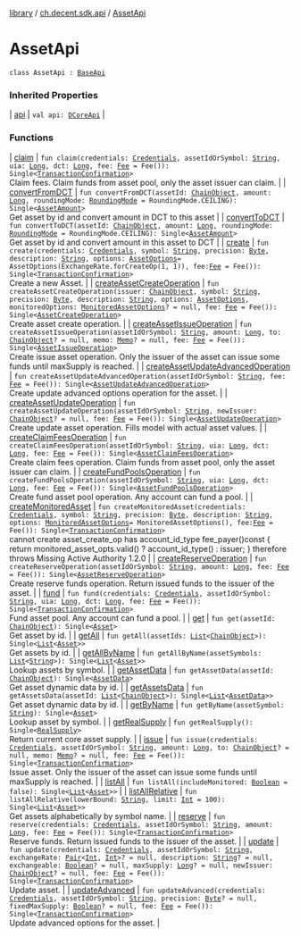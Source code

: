 [library](../../index.md) / [ch.decent.sdk.api](../index.md) / [AssetApi](./index.md)

# AssetApi

`class AssetApi : `[`BaseApi`](../-base-api/index.md)

### Inherited Properties

| [api](../-base-api/api.md) | `val api: `[`DCoreApi`](../../ch.decent.sdk/-d-core-api/index.md) |

### Functions

| [claim](claim.md) | `fun claim(credentials: `[`Credentials`](../../ch.decent.sdk.crypto/-credentials/index.md)`, assetIdOrSymbol: `[`String`](https://kotlinlang.org/api/latest/jvm/stdlib/kotlin/-string/index.html)`, uia: `[`Long`](https://kotlinlang.org/api/latest/jvm/stdlib/kotlin/-long/index.html)`, dct: `[`Long`](https://kotlinlang.org/api/latest/jvm/stdlib/kotlin/-long/index.html)`, fee: `[`Fee`](../../ch.decent.sdk.model/-fee/index.md)` = Fee()): Single<`[`TransactionConfirmation`](../../ch.decent.sdk.model/-transaction-confirmation/index.md)`>`<br>Claim fees. Claim funds from asset pool, only the asset issuer can claim. |
| [convertFromDCT](convert-from-d-c-t.md) | `fun convertFromDCT(assetId: `[`ChainObject`](../../ch.decent.sdk.model/-chain-object/index.md)`, amount: `[`Long`](https://kotlinlang.org/api/latest/jvm/stdlib/kotlin/-long/index.html)`, roundingMode: `[`RoundingMode`](http://docs.oracle.com/javase/6/docs/api/java/math/RoundingMode.html)` = RoundingMode.CEILING): Single<`[`AssetAmount`](../../ch.decent.sdk.model/-asset-amount/index.md)`>`<br>Get asset by id and convert amount in DCT to this asset |
| [convertToDCT](convert-to-d-c-t.md) | `fun convertToDCT(assetId: `[`ChainObject`](../../ch.decent.sdk.model/-chain-object/index.md)`, amount: `[`Long`](https://kotlinlang.org/api/latest/jvm/stdlib/kotlin/-long/index.html)`, roundingMode: `[`RoundingMode`](http://docs.oracle.com/javase/6/docs/api/java/math/RoundingMode.html)` = RoundingMode.CEILING): Single<`[`AssetAmount`](../../ch.decent.sdk.model/-asset-amount/index.md)`>`<br>Get asset by id and convert amount in this asset to DCT |
| [create](create.md) | `fun create(credentials: `[`Credentials`](../../ch.decent.sdk.crypto/-credentials/index.md)`, symbol: `[`String`](https://kotlinlang.org/api/latest/jvm/stdlib/kotlin/-string/index.html)`, precision: `[`Byte`](https://kotlinlang.org/api/latest/jvm/stdlib/kotlin/-byte/index.html)`, description: `[`String`](https://kotlinlang.org/api/latest/jvm/stdlib/kotlin/-string/index.html)`, options: `[`AssetOptions`](../../ch.decent.sdk.model/-asset-options/index.md)` = AssetOptions(ExchangeRate.forCreateOp(1, 1)), fee: `[`Fee`](../../ch.decent.sdk.model/-fee/index.md)` = Fee()): Single<`[`TransactionConfirmation`](../../ch.decent.sdk.model/-transaction-confirmation/index.md)`>`<br>Create a new Asset. |
| [createAssetCreateOperation](create-asset-create-operation.md) | `fun createAssetCreateOperation(issuer: `[`ChainObject`](../../ch.decent.sdk.model/-chain-object/index.md)`, symbol: `[`String`](https://kotlinlang.org/api/latest/jvm/stdlib/kotlin/-string/index.html)`, precision: `[`Byte`](https://kotlinlang.org/api/latest/jvm/stdlib/kotlin/-byte/index.html)`, description: `[`String`](https://kotlinlang.org/api/latest/jvm/stdlib/kotlin/-string/index.html)`, options: `[`AssetOptions`](../../ch.decent.sdk.model/-asset-options/index.md)`, monitoredOptions: `[`MonitoredAssetOptions`](../../ch.decent.sdk.model/-monitored-asset-options/index.md)`? = null, fee: `[`Fee`](../../ch.decent.sdk.model/-fee/index.md)` = Fee()): Single<`[`AssetCreateOperation`](../../ch.decent.sdk.model.operation/-asset-create-operation/index.md)`>`<br>Create asset create operation. |
| [createAssetIssueOperation](create-asset-issue-operation.md) | `fun createAssetIssueOperation(assetIdOrSymbol: `[`String`](https://kotlinlang.org/api/latest/jvm/stdlib/kotlin/-string/index.html)`, amount: `[`Long`](https://kotlinlang.org/api/latest/jvm/stdlib/kotlin/-long/index.html)`, to: `[`ChainObject`](../../ch.decent.sdk.model/-chain-object/index.md)`? = null, memo: `[`Memo`](../../ch.decent.sdk.model/-memo/index.md)`? = null, fee: `[`Fee`](../../ch.decent.sdk.model/-fee/index.md)` = Fee()): Single<`[`AssetIssueOperation`](../../ch.decent.sdk.model.operation/-asset-issue-operation/index.md)`>`<br>Create issue asset operation. Only the issuer of the asset can issue some funds until maxSupply is reached. |
| [createAssetUpdateAdvancedOperation](create-asset-update-advanced-operation.md) | `fun createAssetUpdateAdvancedOperation(assetIdOrSymbol: `[`String`](https://kotlinlang.org/api/latest/jvm/stdlib/kotlin/-string/index.html)`, fee: `[`Fee`](../../ch.decent.sdk.model/-fee/index.md)` = Fee()): Single<`[`AssetUpdateAdvancedOperation`](../../ch.decent.sdk.model.operation/-asset-update-advanced-operation/index.md)`>`<br>Create update advanced options operation for the asset. |
| [createAssetUpdateOperation](create-asset-update-operation.md) | `fun createAssetUpdateOperation(assetIdOrSymbol: `[`String`](https://kotlinlang.org/api/latest/jvm/stdlib/kotlin/-string/index.html)`, newIssuer: `[`ChainObject`](../../ch.decent.sdk.model/-chain-object/index.md)`? = null, fee: `[`Fee`](../../ch.decent.sdk.model/-fee/index.md)` = Fee()): Single<`[`AssetUpdateOperation`](../../ch.decent.sdk.model.operation/-asset-update-operation/index.md)`>`<br>Create update asset operation. Fills model with actual asset values. |
| [createClaimFeesOperation](create-claim-fees-operation.md) | `fun createClaimFeesOperation(assetIdOrSymbol: `[`String`](https://kotlinlang.org/api/latest/jvm/stdlib/kotlin/-string/index.html)`, uia: `[`Long`](https://kotlinlang.org/api/latest/jvm/stdlib/kotlin/-long/index.html)`, dct: `[`Long`](https://kotlinlang.org/api/latest/jvm/stdlib/kotlin/-long/index.html)`, fee: `[`Fee`](../../ch.decent.sdk.model/-fee/index.md)` = Fee()): Single<`[`AssetClaimFeesOperation`](../../ch.decent.sdk.model.operation/-asset-claim-fees-operation/index.md)`>`<br>Create claim fees operation. Claim funds from asset pool, only the asset issuer can claim. |
| [createFundPoolsOperation](create-fund-pools-operation.md) | `fun createFundPoolsOperation(assetIdOrSymbol: `[`String`](https://kotlinlang.org/api/latest/jvm/stdlib/kotlin/-string/index.html)`, uia: `[`Long`](https://kotlinlang.org/api/latest/jvm/stdlib/kotlin/-long/index.html)`, dct: `[`Long`](https://kotlinlang.org/api/latest/jvm/stdlib/kotlin/-long/index.html)`, fee: `[`Fee`](../../ch.decent.sdk.model/-fee/index.md)` = Fee()): Single<`[`AssetFundPoolsOperation`](../../ch.decent.sdk.model.operation/-asset-fund-pools-operation/index.md)`>`<br>Create fund asset pool operation. Any account can fund a pool. |
| [createMonitoredAsset](create-monitored-asset.md) | `fun createMonitoredAsset(credentials: `[`Credentials`](../../ch.decent.sdk.crypto/-credentials/index.md)`, symbol: `[`String`](https://kotlinlang.org/api/latest/jvm/stdlib/kotlin/-string/index.html)`, precision: `[`Byte`](https://kotlinlang.org/api/latest/jvm/stdlib/kotlin/-byte/index.html)`, description: `[`String`](https://kotlinlang.org/api/latest/jvm/stdlib/kotlin/-string/index.html)`, options: `[`MonitoredAssetOptions`](../../ch.decent.sdk.model/-monitored-asset-options/index.md)` = MonitoredAssetOptions(), fee: `[`Fee`](../../ch.decent.sdk.model/-fee/index.md)` = Fee()): Single<`[`TransactionConfirmation`](../../ch.decent.sdk.model/-transaction-confirmation/index.md)`>`<br>cannot create asset_create_op has account_id_type fee_payer()const { return monitored_asset_opts.valid() ? account_id_type() : issuer; } therefore throws Missing Active Authority 1.2.0 |
| [createReserveOperation](create-reserve-operation.md) | `fun createReserveOperation(assetIdOrSymbol: `[`String`](https://kotlinlang.org/api/latest/jvm/stdlib/kotlin/-string/index.html)`, amount: `[`Long`](https://kotlinlang.org/api/latest/jvm/stdlib/kotlin/-long/index.html)`, fee: `[`Fee`](../../ch.decent.sdk.model/-fee/index.md)` = Fee()): Single<`[`AssetReserveOperation`](../../ch.decent.sdk.model.operation/-asset-reserve-operation/index.md)`>`<br>Create reserve funds operation. Return issued funds to the issuer of the asset. |
| [fund](fund.md) | `fun fund(credentials: `[`Credentials`](../../ch.decent.sdk.crypto/-credentials/index.md)`, assetIdOrSymbol: `[`String`](https://kotlinlang.org/api/latest/jvm/stdlib/kotlin/-string/index.html)`, uia: `[`Long`](https://kotlinlang.org/api/latest/jvm/stdlib/kotlin/-long/index.html)`, dct: `[`Long`](https://kotlinlang.org/api/latest/jvm/stdlib/kotlin/-long/index.html)`, fee: `[`Fee`](../../ch.decent.sdk.model/-fee/index.md)` = Fee()): Single<`[`TransactionConfirmation`](../../ch.decent.sdk.model/-transaction-confirmation/index.md)`>`<br>Fund asset pool. Any account can fund a pool. |
| [get](get.md) | `fun get(assetId: `[`ChainObject`](../../ch.decent.sdk.model/-chain-object/index.md)`): Single<`[`Asset`](../../ch.decent.sdk.model/-asset/index.md)`>`<br>Get asset by id. |
| [getAll](get-all.md) | `fun getAll(assetIds: `[`List`](https://kotlinlang.org/api/latest/jvm/stdlib/kotlin.collections/-list/index.html)`<`[`ChainObject`](../../ch.decent.sdk.model/-chain-object/index.md)`>): Single<`[`List`](https://kotlinlang.org/api/latest/jvm/stdlib/kotlin.collections/-list/index.html)`<`[`Asset`](../../ch.decent.sdk.model/-asset/index.md)`>>`<br>Get assets by id. |
| [getAllByName](get-all-by-name.md) | `fun getAllByName(assetSymbols: `[`List`](https://kotlinlang.org/api/latest/jvm/stdlib/kotlin.collections/-list/index.html)`<`[`String`](https://kotlinlang.org/api/latest/jvm/stdlib/kotlin/-string/index.html)`>): Single<`[`List`](https://kotlinlang.org/api/latest/jvm/stdlib/kotlin.collections/-list/index.html)`<`[`Asset`](../../ch.decent.sdk.model/-asset/index.md)`>>`<br>Lookup assets by symbol. |
| [getAssetData](get-asset-data.md) | `fun getAssetData(assetId: `[`ChainObject`](../../ch.decent.sdk.model/-chain-object/index.md)`): Single<`[`AssetData`](../../ch.decent.sdk.model/-asset-data/index.md)`>`<br>Get asset dynamic data by id. |
| [getAssetsData](get-assets-data.md) | `fun getAssetsData(assetId: `[`List`](https://kotlinlang.org/api/latest/jvm/stdlib/kotlin.collections/-list/index.html)`<`[`ChainObject`](../../ch.decent.sdk.model/-chain-object/index.md)`>): Single<`[`List`](https://kotlinlang.org/api/latest/jvm/stdlib/kotlin.collections/-list/index.html)`<`[`AssetData`](../../ch.decent.sdk.model/-asset-data/index.md)`>>`<br>Get asset dynamic data by id. |
| [getByName](get-by-name.md) | `fun getByName(assetSymbol: `[`String`](https://kotlinlang.org/api/latest/jvm/stdlib/kotlin/-string/index.html)`): Single<`[`Asset`](../../ch.decent.sdk.model/-asset/index.md)`>`<br>Lookup asset by symbol. |
| [getRealSupply](get-real-supply.md) | `fun getRealSupply(): Single<`[`RealSupply`](../../ch.decent.sdk.model/-real-supply/index.md)`>`<br>Return current core asset supply. |
| [issue](issue.md) | `fun issue(credentials: `[`Credentials`](../../ch.decent.sdk.crypto/-credentials/index.md)`, assetIdOrSymbol: `[`String`](https://kotlinlang.org/api/latest/jvm/stdlib/kotlin/-string/index.html)`, amount: `[`Long`](https://kotlinlang.org/api/latest/jvm/stdlib/kotlin/-long/index.html)`, to: `[`ChainObject`](../../ch.decent.sdk.model/-chain-object/index.md)`? = null, memo: `[`Memo`](../../ch.decent.sdk.model/-memo/index.md)`? = null, fee: `[`Fee`](../../ch.decent.sdk.model/-fee/index.md)` = Fee()): Single<`[`TransactionConfirmation`](../../ch.decent.sdk.model/-transaction-confirmation/index.md)`>`<br>Issue asset. Only the issuer of the asset can issue some funds until maxSupply is reached. |
| [listAll](list-all.md) | `fun listAll(includeMonitored: `[`Boolean`](https://kotlinlang.org/api/latest/jvm/stdlib/kotlin/-boolean/index.html)` = false): Single<`[`List`](https://kotlinlang.org/api/latest/jvm/stdlib/kotlin.collections/-list/index.html)`<`[`Asset`](../../ch.decent.sdk.model/-asset/index.md)`>>` |
| [listAllRelative](list-all-relative.md) | `fun listAllRelative(lowerBound: `[`String`](https://kotlinlang.org/api/latest/jvm/stdlib/kotlin/-string/index.html)`, limit: `[`Int`](https://kotlinlang.org/api/latest/jvm/stdlib/kotlin/-int/index.html)` = 100): Single<`[`List`](https://kotlinlang.org/api/latest/jvm/stdlib/kotlin.collections/-list/index.html)`<`[`Asset`](../../ch.decent.sdk.model/-asset/index.md)`>>`<br>Get assets alphabetically by symbol name. |
| [reserve](reserve.md) | `fun reserve(credentials: `[`Credentials`](../../ch.decent.sdk.crypto/-credentials/index.md)`, assetIdOrSymbol: `[`String`](https://kotlinlang.org/api/latest/jvm/stdlib/kotlin/-string/index.html)`, amount: `[`Long`](https://kotlinlang.org/api/latest/jvm/stdlib/kotlin/-long/index.html)`, fee: `[`Fee`](../../ch.decent.sdk.model/-fee/index.md)` = Fee()): Single<`[`TransactionConfirmation`](../../ch.decent.sdk.model/-transaction-confirmation/index.md)`>`<br>Reserve funds. Return issued funds to the issuer of the asset. |
| [update](update.md) | `fun update(credentials: `[`Credentials`](../../ch.decent.sdk.crypto/-credentials/index.md)`, assetIdOrSymbol: `[`String`](https://kotlinlang.org/api/latest/jvm/stdlib/kotlin/-string/index.html)`, exchangeRate: `[`Pair`](https://kotlinlang.org/api/latest/jvm/stdlib/kotlin/-pair/index.html)`<`[`Int`](https://kotlinlang.org/api/latest/jvm/stdlib/kotlin/-int/index.html)`, `[`Int`](https://kotlinlang.org/api/latest/jvm/stdlib/kotlin/-int/index.html)`>? = null, description: `[`String`](https://kotlinlang.org/api/latest/jvm/stdlib/kotlin/-string/index.html)`? = null, exchangeable: `[`Boolean`](https://kotlinlang.org/api/latest/jvm/stdlib/kotlin/-boolean/index.html)`? = null, maxSupply: `[`Long`](https://kotlinlang.org/api/latest/jvm/stdlib/kotlin/-long/index.html)`? = null, newIssuer: `[`ChainObject`](../../ch.decent.sdk.model/-chain-object/index.md)`? = null, fee: `[`Fee`](../../ch.decent.sdk.model/-fee/index.md)` = Fee()): Single<`[`TransactionConfirmation`](../../ch.decent.sdk.model/-transaction-confirmation/index.md)`>`<br>Update asset. |
| [updateAdvanced](update-advanced.md) | `fun updateAdvanced(credentials: `[`Credentials`](../../ch.decent.sdk.crypto/-credentials/index.md)`, assetIdOrSymbol: `[`String`](https://kotlinlang.org/api/latest/jvm/stdlib/kotlin/-string/index.html)`, precision: `[`Byte`](https://kotlinlang.org/api/latest/jvm/stdlib/kotlin/-byte/index.html)`? = null, fixedMaxSupply: `[`Boolean`](https://kotlinlang.org/api/latest/jvm/stdlib/kotlin/-boolean/index.html)`? = null, fee: `[`Fee`](../../ch.decent.sdk.model/-fee/index.md)` = Fee()): Single<`[`TransactionConfirmation`](../../ch.decent.sdk.model/-transaction-confirmation/index.md)`>`<br>Update advanced options for the asset. |


